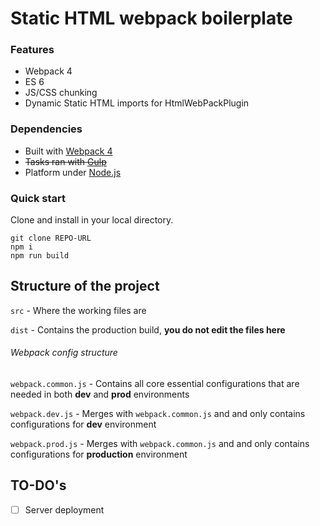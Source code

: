 # Static HTML webpack boilerplate

### Features

- Webpack 4
- ES 6
- JS/CSS chunking
- Dynamic Static HTML imports for HtmlWebPackPlugin

### Dependencies

- Built with [Webpack 4](https://github.com/webpack/webpack)
- ~~Tasks ran with [Gulp](https://github.com/gulpjs/gulp)~~
- Platform under [Node.js](https://nodejs.org/)

### Quick start

Clone and install in your local directory.

```
git clone REPO-URL
npm i
npm run build
```

## Structure of the project

`src` - Where the working files are

`dist` - Contains the production build, **you do not edit the files here**

###### Webpack config structure

`webpack.common.js` - Contains all core essential configurations that are needed in both **dev** and **prod** environments

`webpack.dev.js` - Merges with `webpack.common.js` and and only contains configurations for **dev** environment

`webpack.prod.js` - Merges with `webpack.common.js` and and only contains configurations for **production** environment

## TO-DO's

- [ ] Server deployment
